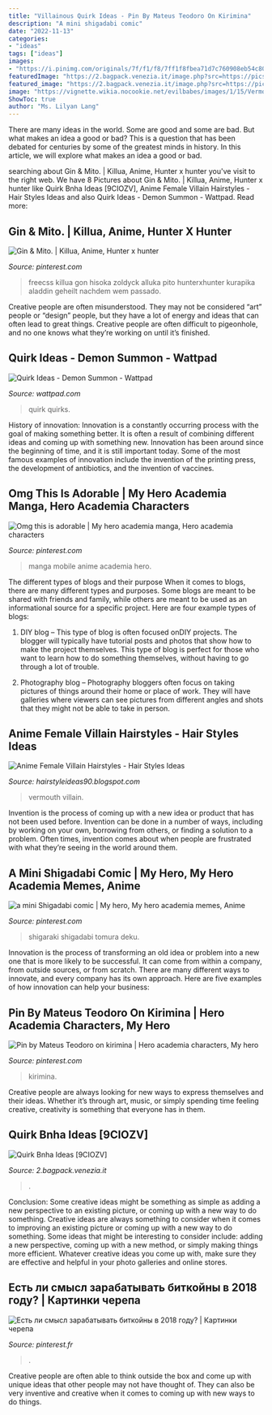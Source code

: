 ```yaml
---
title: "Villainous Quirk Ideas - Pin By Mateus Teodoro On Kirimina"
description: "A mini shigadabi comic"
date: "2022-11-13"
categories:
- "ideas"
tags: ["ideas"]
images:
- "https://i.pinimg.com/originals/7f/f1/f8/7ff1f8fbea71d7c760908eb54c809566.jpg"
featuredImage: "https://2.bagpack.venezia.it/image.php?src=https://picsum.photos/400/600"
featured_image: "https://2.bagpack.venezia.it/image.php?src=https://picsum.photos/400/600"
image: "https://vignette.wikia.nocookie.net/evilbabes/images/1/15/Vermouth.jpg/revision/latest/scale-to-width-down/340?cb=20180831234354"
ShowToc: true
author: "Ms. Lilyan Lang"
---
```



There are many ideas in the world. Some are good and some are bad. But what makes an idea a good or bad? This is a question that has been debated for centuries by some of the greatest minds in history. In this article, we will explore what makes an idea a good or bad.

	

		
searching about Gin &amp; Mito. | Killua, Anime, Hunter x hunter you've visit to the right web. We have 8 Pictures about Gin &amp; Mito. | Killua, Anime, Hunter x hunter like Quirk Bnha Ideas [9CIOZV], Anime Female Villain Hairstyles - Hair Styles Ideas and also Quirk Ideas - Demon Summon - Wattpad. Read more:
		
    
## Gin &amp; Mito. | Killua, Anime, Hunter X Hunter

<img loading=lazy src="https://i.pinimg.com/originals/7f/f1/f8/7ff1f8fbea71d7c760908eb54c809566.jpg" onerror="this.onerror=null;this.src='https://tse2.mm.bing.net/th?id=OIP.So5QKGs-Wn-aE65W4bk_eAHaFY&amp;pid=15.1';" alt="Gin &amp; Mito. | Killua, Anime, Hunter x hunter">

_Source: pinterest.com_

>freecss killua gon hisoka zoldyck alluka pito hunterxhunter kurapika aladdin geheilt nachdem wem passado. 

	

Creative people are often misunderstood. They may not be considered “art” people or “design” people, but they have a lot of energy and ideas that can often lead to great things. Creative people are often difficult to pigeonhole, and no one knows what they’re working on until it’s finished.

    
## Quirk Ideas - Demon Summon - Wattpad

<img loading=lazy src="https://d.wattpad.com/story_parts/744470446/images/15a83e07316488cd647682060296.jpg" onerror="this.onerror=null;this.src='https://tse2.mm.bing.net/th?id=OIP.H-aLL-iiL-IOaH7zsm8HBQAAAA&amp;pid=15.1';" alt="Quirk Ideas - Demon Summon - Wattpad">

_Source: wattpad.com_

>quirk quirks. 

	

History of innovation:
Innovation is a constantly occurring process with the goal of making something better. It is often a result of combining different ideas and coming up with something new. Innovation has been around since the beginning of time, and it is still important today. Some of the most famous examples of innovation include the invention of the printing press, the development of antibiotics, and the invention of vaccines.

    
## Omg This Is Adorable | My Hero Academia Manga, Hero Academia Characters

<img loading=lazy src="https://i.pinimg.com/originals/23/3b/8b/233b8b68dc834761e94cdb93dc64e81f.jpg" onerror="this.onerror=null;this.src='https://tse4.mm.bing.net/th?id=OIP.EtO6ShLtF0miBweKFA4pCwHaPA&amp;pid=15.1';" alt="Omg this is adorable | My hero academia manga, Hero academia characters">

_Source: pinterest.com_

>manga mobile anime academia hero. 

	

The different types of blogs and their purpose
When it comes to blogs, there are many different types and purposes. Some blogs are meant to be shared with friends and family, while others are meant to be used as an informational source for a specific project. Here are four example types of blogs: 
1. DIY blog – This type of blog is often focused onDIY projects. The blogger will typically have tutorial posts and photos that show how to make the project themselves. This type of blog is perfect for those who want to learn how to do something themselves, without having to go through a lot of trouble. 

2. Photography blog – Photography bloggers often focus on taking pictures of things around their home or place of work. They will have galleries where viewers can see pictures from different angles and shots that they might not be able to take in person.

    
## Anime Female Villain Hairstyles - Hair Styles Ideas

<img loading=lazy src="https://vignette.wikia.nocookie.net/evilbabes/images/1/15/Vermouth.jpg/revision/latest/scale-to-width-down/340?cb=20180831234354" onerror="this.onerror=null;this.src='https://tse2.mm.bing.net/th?id=OIP.tV4PxptGzOr_0AtkLYfj3QAAAA&amp;pid=15.1';" alt="Anime Female Villain Hairstyles - Hair Styles Ideas">

_Source: hairstyleideas90.blogspot.com_

>vermouth villain. 

	

Invention is the process of coming up with a new idea or product that has not been used before. Invention can be done in a number of ways, including by working on your own, borrowing from others, or finding a solution to a problem. Often times, invention comes about when people are frustrated with what they’re seeing in the world around them.

    
## A Mini Shigadabi Comic | My Hero, My Hero Academia Memes, Anime

<img loading=lazy src="https://i.pinimg.com/736x/c5/c9/de/c5c9deb53ca16ead4f0b5896a255ded6.jpg" onerror="this.onerror=null;this.src='https://tse1.mm.bing.net/th?id=OIP.Od7h93aie0TtGSwdvHl2QQHaLh&amp;pid=15.1';" alt="a mini Shigadabi comic | My hero, My hero academia memes, Anime">

_Source: pinterest.com_

>shigaraki shigadabi tomura deku. 

	

Innovation is the process of transforming an old idea or problem into a new one that is more likely to be successful. It can come from within a company, from outside sources, or from scratch. There are many different ways to innovate, and every company has its own approach. Here are five examples of how innovation can help your business: 

    
## Pin By Mateus Teodoro On Kirimina | Hero Academia Characters, My Hero

<img loading=lazy src="https://i.pinimg.com/originals/ed/1e/d0/ed1ed0c7bd383be4d738c01cdac612d8.jpg" onerror="this.onerror=null;this.src='https://tse3.mm.bing.net/th?id=OIP.b77pCBu1kY5wAPJb8rlzuwHaHa&amp;pid=15.1';" alt="Pin by Mateus Teodoro on kirimina | Hero academia characters, My hero">

_Source: pinterest.com_

>kirimina. 

	

Creative people are always looking for new ways to express themselves and their ideas. Whether it’s through art, music, or simply spending time feeling creative, creativity is something that everyone has in them.

    
## Quirk Bnha Ideas [9CIOZV]

<img loading=lazy src="https://2.bagpack.venezia.it/image.php?src=https://picsum.photos/400/600" onerror="this.onerror=null;this.src='https://tse1.mm.bing.net/th?id=OIP.4xwVxe-SZL4CXF64z0JaMwGQJY&amp;pid=15.1';" alt="Quirk Bnha Ideas [9CIOZV]">

_Source: 2.bagpack.venezia.it_

>. 

	

Conclusion: Some creative ideas might be something as simple as adding a new perspective to an existing picture, or coming up with a new way to do something.
Creative ideas are always something to consider when it comes to improving an existing picture or coming up with a new way to do something. Some ideas that might be interesting to consider include: adding a new perspective, coming up with a new method, or simply making things more efficient. Whatever creative ideas you come up with, make sure they are effective and helpful in your photo galleries and online stores.

    
## Есть ли смысл зарабатывать биткойны в 2018 году? | Картинки черепа

<img loading=lazy src="https://i.pinimg.com/originals/6c/6a/ed/6c6aed2f98e0f34833602127f95be00b.jpg" onerror="this.onerror=null;this.src='https://tse3.mm.bing.net/th?id=OIP.DBUkMW_d5sZbfeqE7GKvawAAAA&amp;pid=15.1';" alt="Есть ли смысл зарабатывать биткойны в 2018 году? | Картинки черепа">

_Source: pinterest.fr_

>. 

	

Creative people are often able to think outside the box and come up with unique ideas that other people may not have thought of. They can also be very inventive and creative when it comes to coming up with new ways to do things.

